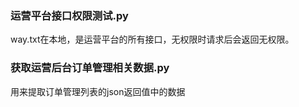 ### 运营平台接口权限测试.py

way.txt在本地，是运营平台的所有接口，无权限时请求后会返回无权限。

### 获取运营后台订单管理相关数据.py

用来提取订单管理列表的json返回值中的数据

